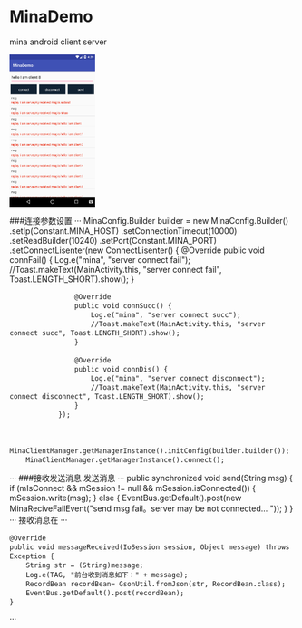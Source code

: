 # MinaDemo
mina android client  server

<img src="img/device-2018-06-29-162040.png"  width="30%" height="30%" align="center" />

###连接参数设置
···
   MinaConfig.Builder builder = new MinaConfig.Builder()
                .setIp(Constant.MINA_HOST)
                .setConnectionTimeout(10000)
                .setReadBuilder(10240)
                .setPort(Constant.MINA_PORT)
                .setConnectLisenter(new ConnectLisenter() {
                    @Override
                    public void connFail() {
                        Log.e("mina", "server connect fail");
                        //Toast.makeText(MainActivity.this, "server connect fail", Toast.LENGTH_SHORT).show();
                    }

                    @Override
                    public void connSucc() {
                        Log.e("mina", "server connect succ");
                        //Toast.makeText(MainActivity.this, "server connect succ", Toast.LENGTH_SHORT).show();
                    }

                    @Override
                    public void connDis() {
                        Log.e("mina", "server connect disconnect");
                        //Toast.makeText(MainActivity.this, "server connect disconnect", Toast.LENGTH_SHORT).show();
                    }
                });


        MinaClientManager.getManagerInstance().initConfig(builder.builder());
        MinaClientManager.getManagerInstance().connect();

···
###接收发送消息
发送消息
···
 public synchronized void send(String msg) {
        if (mIsConnect && mSession != null && mSession.isConnected()) {
            mSession.write(msg);
        } else {
            EventBus.getDefault().post(new MinaReciveFailEvent("send msg fail。server may be not connected... "));
        }
    }
···
接收消息在
···

    @Override
    public void messageReceived(IoSession session, Object message) throws Exception {
        String str = (String)message;
        Log.e(TAG, "前台收到消息如下：" + message);
        RecordBean recordBean= GsonUtil.fromJson(str, RecordBean.class);
        EventBus.getDefault().post(recordBean);
    }

···



